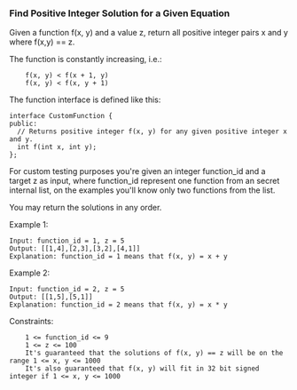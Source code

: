 ### Find Positive Integer Solution for a Given Equation
Given a function  f(x, y) and a value z, return all positive integer pairs x and y where f(x,y) == z.

The function is constantly increasing, i.e.:
```
    f(x, y) < f(x + 1, y)
    f(x, y) < f(x, y + 1)
```
The function interface is defined like this: 
```
interface CustomFunction {
public:
  // Returns positive integer f(x, y) for any given positive integer x and y.
  int f(int x, int y);
};
```
For custom testing purposes you're given an integer function_id and a target z as input, where function_id represent one function from an secret internal list, on the examples you'll know only two functions from the list.  

You may return the solutions in any order.

 

Example 1:
```
Input: function_id = 1, z = 5
Output: [[1,4],[2,3],[3,2],[4,1]]
Explanation: function_id = 1 means that f(x, y) = x + y
```
Example 2:
```
Input: function_id = 2, z = 5
Output: [[1,5],[5,1]]
Explanation: function_id = 2 means that f(x, y) = x * y
```
 

Constraints:
```
    1 <= function_id <= 9
    1 <= z <= 100
    It's guaranteed that the solutions of f(x, y) == z will be on the range 1 <= x, y <= 1000
    It's also guaranteed that f(x, y) will fit in 32 bit signed integer if 1 <= x, y <= 1000
```
